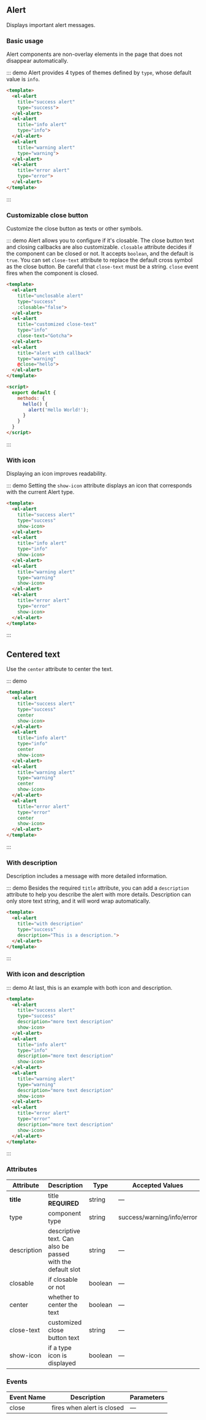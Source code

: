<script>
  export default {
    methods: {
      hello() {
        alert('Hello World!');
      }
    }
  }
</script>
<style>
  .demo-box.demo-alert .el-alert {
    margin: 20px 0 0;
  }

  .demo-box.demo-alert .el-alert:first-child {
    margin: 0;
  }
</style>

## Alert

Displays important alert messages.

### Basic usage

Alert components are non-overlay elements in the page that does not disappear automatically.

::: demo Alert provides 4 types of themes defined by `type`, whose default value is `info`.

```html
<template>
  <el-alert
    title="success alert"
    type="success">
  </el-alert>
  <el-alert
    title="info alert"
    type="info">
  </el-alert>
  <el-alert
    title="warning alert"
    type="warning">
  </el-alert>
  <el-alert
    title="error alert"
    type="error">
  </el-alert>
</template>
```
:::

### Customizable close button

Customize the close button as texts or other symbols.

::: demo Alert allows you to configure if it's closable. The close button text and closing callbacks are also customizable. `closable` attribute decides if the component can be closed or not. It accepts `boolean`, and the default is `true`. You can set `close-text` attribute to replace the default cross symbol as the close button. Be careful that `close-text` must be a string. `close` event fires when the component is closed.

```html
<template>
  <el-alert
    title="unclosable alert"
    type="success"
    :closable="false">
  </el-alert>
  <el-alert
    title="customized close-text"
    type="info"
    close-text="Gotcha">
  </el-alert>
  <el-alert
    title="alert with callback"
    type="warning"
    @close="hello">
  </el-alert>
</template>

<script>
  export default {
    methods: {
      hello() {
        alert('Hello World!');
      }
    }
  }
</script>
```
:::

### With icon

Displaying an icon improves readability.

::: demo Setting the `show-icon` attribute displays an icon that corresponds with the current Alert type.

```html
<template>
  <el-alert
    title="success alert"
    type="success"
    show-icon>
  </el-alert>
  <el-alert
    title="info alert"
    type="info"
    show-icon>
  </el-alert>
  <el-alert
    title="warning alert"
    type="warning"
    show-icon>
  </el-alert>
  <el-alert
    title="error alert"
    type="error"
    show-icon>
  </el-alert>
</template>
```
:::

## Centered text

Use the `center` attribute to center the text.

::: demo

```html
<template>
  <el-alert
    title="success alert"
    type="success"
    center
    show-icon>
  </el-alert>
  <el-alert
    title="info alert"
    type="info"
    center
    show-icon>
  </el-alert>
  <el-alert
    title="warning alert"
    type="warning"
    center
    show-icon>
  </el-alert>
  <el-alert
    title="error alert"
    type="error"
    center
    show-icon>
  </el-alert>
</template>
```
:::

### With description

Description includes a message with more detailed information.

::: demo Besides the required `title` attribute, you can add a `description` attribute to help you describe the alert with more details. Description can only store text string, and it will word wrap automatically.

```html
<template>
  <el-alert
    title="with description"
    type="success"
    description="This is a description.">
  </el-alert>
</template>
```
:::

### With icon and description

::: demo At last, this is an example with both icon and description.

```html
<template>
  <el-alert
    title="success alert"
    type="success"
    description="more text description"
    show-icon>
  </el-alert>
  <el-alert
    title="info alert"
    type="info"
    description="more text description"
    show-icon>
  </el-alert>
  <el-alert
    title="warning alert"
    type="warning"
    description="more text description"
    show-icon>
  </el-alert>
  <el-alert
    title="error alert"
    type="error"
    description="more text description"
    show-icon>
  </el-alert>
</template>
```
:::

### Attributes
| Attribute      | Description          | Type      | Accepted Values       | Default  |
|---------- |-------------- |---------- |--------------------------------  |-------- |
| **title** | title **REQUIRED** | string | — | — |
| type | component type | string | success/warning/info/error | info |
| description | descriptive text. Can also be passed with the default slot | string | — | — |
| closable | if closable or not | boolean | — | true |
| center | whether to center the text | boolean | — | false |
| close-text | customized close button text | string | — | — |
| show-icon | if a type icon is displayed | boolean | — | false |


### Events
| Event Name | Description | Parameters |
|---------- |-------- |---------- |
| close | fires when alert is closed | — |
